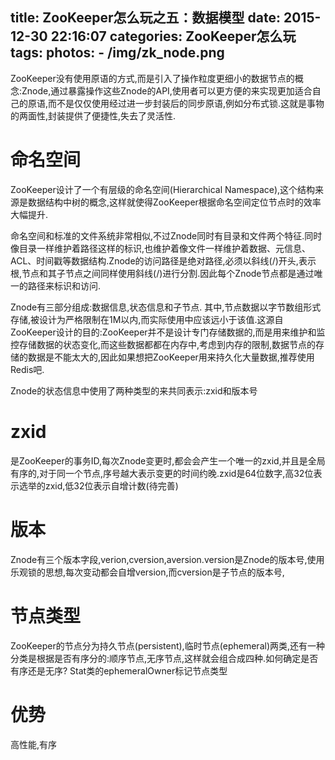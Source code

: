 title: ZooKeeper怎么玩之五：数据模型
date: 2015-12-30 22:16:07
categories: ZooKeeper怎么玩
tags:
photos:
	- /img/zk_node.png
---
ZooKeeper没有使用原语的方式,而是引入了操作粒度更细小的数据节点的概念:Znode,通过暴露操作这些Znode的API,使用者可以更方便的来实现更加适合自己的原语,而不是仅仅使用经过进一步封装后的同步原语,例如分布式锁.这就是事物的两面性,封装提供了便捷性,失去了灵活性.
<!--more-->

# 命名空间
ZooKeeper设计了一个有层级的命名空间(Hierarchical Namespace),这个结构来源是数据结构中树的概念,这样就使得ZooKeeper根据命名空间定位节点时的效率大幅提升.

命名空间和标准的文件系统非常相似,不过Znode同时有目录和文件两个特征.同时像目录一样维护着路径这样的标识,也维护着像文件一样维护着数据、元信息、ACL、时间戳等数据结构.Znode的访问路径是绝对路径,必须以斜线(/)开头,表示根,节点和其子节点之间同样使用斜线(/)进行分割.因此每个Znode节点都是通过唯一的路径来标识和访问.

Znode有三部分组成:数据信息,状态信息和子节点.
其中,节点数据以字节数组形式存储,被设计为严格限制在1M以内,而实际使用中应该远小于该值.这源自ZooKeeper设计的目的:ZooKeeper并不是设计专门存储数据的,而是用来维护和监控存储数据的状态变化,而这些数据都都在内存中,考虑到内存的限制,数据节点的存储的数据是不能太大的,因此如果想把ZooKeeper用来持久化大量数据,推荐使用Redis吧.

Znode的状态信息中使用了两种类型的来共同表示:zxid和版本号

# zxid
是ZooKeeper的事务ID,每次Znode变更时,都会会产生一个唯一的zxid,并且是全局有序的,对于同一个节点,序号越大表示变更的时间约晚.zxid是64位数字,高32位表示选举的zxid,低32位表示自增计数(待完善)


# 版本

Znode有三个版本字段,verion,cversion,aversion.version是Znode的版本号,使用乐观锁的思想,每次变动都会自增version,而cversion是子节点的版本号,


# 节点类型
ZooKeeper的节点分为持久节点(persistent),临时节点(ephemeral)两类,还有一种分类是根据是否有序分的:顺序节点,无序节点,这样就会组合成四种.如何确定是否有序还是无序?
Stat类的ephemeralOwner标记节点类型


# 优势
 高性能,有序
